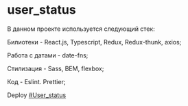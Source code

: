 # user_status

В данном проекте используется следующий стек:

Билиотеки - React.js, Typescript, Redux, Redux-thunk, axios;

Работа с датами - date-fns;

Стилизация - Sass, BEM, flexbox;

Код - Eslint. Prettier;


Deploy [#User_status](https://fominnv.github.io/user_status/)
